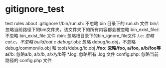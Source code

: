 # gitignore_test
test rules about .gitignore
!/bin/run.sh: 不忽略 bin 目录下的 run.sh 文件
bin/: 忽略当前路径下的bin文件夹，该文件夹下的所有内容都会被忽略
bin_exist_file/: 不忽略 bin_exist_file 文件
/bin: 忽略根目录下的bin_ignore_file文件
/*.c: 忽略 cat.c，不忽略 build/cat.c
debug/*.obj: 忽略 debug/io.obj，不忽略 debug/common/io.obj 和 tools/debug/io.obj
**/foo: 忽略/foo, a/foo, a/b/foo等
a/**/b: 忽略a/b, a/x/b, a/x/y/b等
*.log: 忽略所有 .log 文件
config.php: 忽略当前路径的 config.php 文件
                                                                                                                                                               
